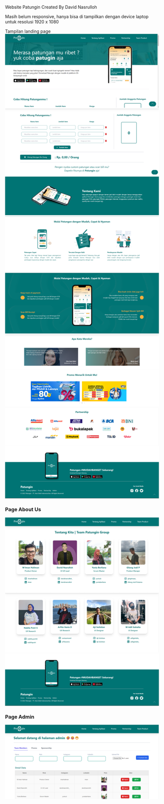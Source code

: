 Website Patungin
Created By David Nasrulloh

Masih belum responsive, hanya bisa di tampilkan dengan device laptop untuk resolusi 1920 x 1080

Tampilan landing page
![file1](./img-patungin/header.png)
![file2](./img-patungin/hitungpatungan.png)
![file3](./img-patungin/tentangkami.png)
![file4](./img-patungin/fiturpatungan.png)
![file5](./img-patungin/kelebihanpatungin.png)
![file6](./img-patungin/apakatamereka.png)
![file7](./img-patungin/promo.png)
![file8](./img-patungin/partnership.png)
![file9](./img-patungin/footer.png)

### Page About Us

![file10](./img-patungin/teampatungin.png)
![file11](./img-patungin/teampatungin2.png)
![file12](./img-patungin/footer.png)

### Page Admin

![file13](./img-patungin/admin.png)
